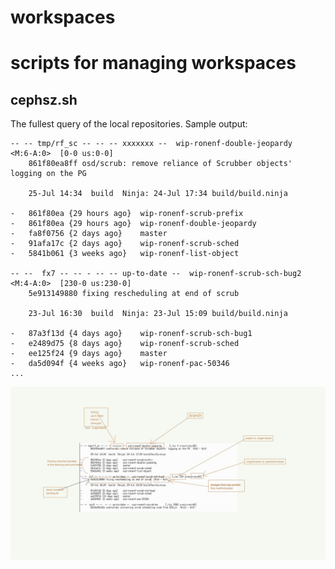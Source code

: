 # workspaces
scripts for managing workspaces
===============================

cephsz.sh
---------
The fullest query of the local repositories.
Sample output:

```
-- -- tmp/rf_sc -- -- -- xxxxxxx --  wip-ronenf-double-jeopardy      <M:6-A:0>  [0-0 us:0-0]               
	861f80ea8ff osd/scrub: remove reliance of Scrubber objects' logging on the PG

	25-Jul 14:34  build  Ninja: 24-Jul 17:34 build/build.ninja

-	861f80ea {29 hours ago}  wip-ronenf-scrub-prefix
-	861f80ea {29 hours ago}  wip-ronenf-double-jeopardy
-	fa8f0756 {2 days ago}    master
-	91afa17c {2 days ago}    wip-ronenf-scrub-sched
-	5841b061 {3 weeks ago}   wip-ronenf-list-object

-- --  fx7 -- -- - -- -- up-to-date --  wip-ronenf-scrub-sch-bug2      <M:4-A:0>  [230-0 us:230-0]              
	5e913149880 fixing rescheduling at end of scrub

	23-Jul 16:30  build  Ninja: 23-Jul 15:09 build/build.ninja

-	87a3f13d {4 days ago}    wip-ronenf-scrub-sch-bug1
-	e2489d75 {8 days ago}    wip-ronenf-scrub-sched
-	ee125f24 {9 days ago}    master
-	da5d094f {4 weeks ago}   wip-ronenf-pac-50346
...
```

![Alt text](aux/cephsz-annotated-1.jpg?raw=true "V0.1")


